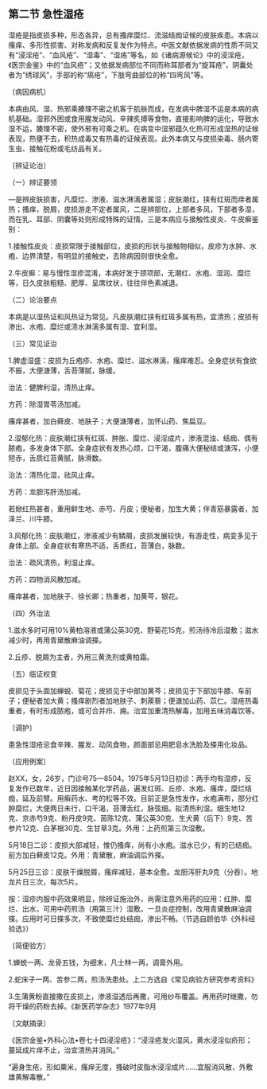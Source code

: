 ## 第二节 急性湿疮

湿疮是指皮损多种，形态各异，总有搔痒糜烂、流滋结痂证候的皮肤疾患。本病以瘙痒、多形性损害、对称发病和反复发作为特点。中医文献依据发病的性质不同又有“浸淫疮”、“血风疮”、“湿毒”、“湿疡”等名，如《诸病源候论》中的浸淫疮，《医宗金鉴》中的“血风疮”；又依据发病部位不同而称耳部者为“旋耳疮”，阴囊处者为“绣球风”，手部的称“瘑疮”，下肢弯曲部位的称“四弯风”等。

〔病因病机〕

本病由风、湿、热邪乘腠理不密之机客于肌肤而成，在发病中脾湿不运是本病的病机基础。湿邪外困或食用腥发动风、辛辣炙搏等食物，直接影响脾的运化，导致水湿不运，腠理不密，使外邪有可乘之机。在病变中湿邪蕴久化热可形成湿热的证候表现，热壅不去，积热成毒又有热毒的证候表现。此外本病又与皮损染毒、肠内寄生虫、接触花粉或毛纺品有关。

〔辨证论治〕

（一）辨证要领

—是辨皮肤损害，凡糜烂、渗液、滋水淋漓者属湿；皮肤潮红，挟有红斑而痒者属热；搔痒，脱屑，皮损游走不定者属风，二是辨部位，上部者多风，下部者多湿，而在乳、耳部、阴囊等处则形成特殊的证情。三是本病应与接触性皮炎、牛皮癣鉴别：

1.接触性皮炎：皮损常限于接触部位，皮损的形状与接触物相似，皮疹为水肿、水疱、边界清楚，有明显的接触史，去除病因则很快全愈。

2.牛皮癣：易与慢性湿疹混淆，本病好发于颈项部，无潮红、水疱、湿润、糜烂等，日久皮肤粗糙、肥厚、呈席纹状，往往伴色素减退。

（二）论治要点

本病是以湿热证和风热证为常见。凡皮肤潮红挟有红斑多属有热，宜清热；皮损有渗出、水疱、糜烂或渍水淋漓多属有湿、宜利湿。

（三）常见证治

1.脾虚湿盛：皮损为丘疱疹、水疱、糜烂、滋水淋漓，瘙痒难忍。全身症状有食欲不振，大便溏薄，舌苔薄腻，脉缓。

治法：健脾利湿，清热止痒。

方药：除湿胃苓汤加减。

瘙痒甚者，加白藓皮、地肤子；大便溏薄者，加怀山药、焦扁豆。

2.湿郁化热：皮肤潮红挟有红斑、肿胀、糜烂、浸淫成片，渗液混浊、结痂、偶有脓疱，多发身体下部。全身症状有发热心烦，口干渴，腹痛大便秘结或溏泻，小便短赤，舌质红苔黄腻，脉滑数。

治法：清热化湿，祛风止痒。

方药：龙胆泻肝汤加减。

若焮红热甚者，重用鲜生地、赤芍、丹皮；便秘者，加生大黄；伴青筋暴露者，加泽兰、川牛膝。

3.风郁化热：皮肤潮红，渗液减少有鳞屑，皮损发展较快，有游走性，病变多见于身体上部。全身症状有寒热不适，舌质红，苔薄白，脉数。

治法：疏风清热，利湿止痒。

方药：四物消风散加减。

瘙痒甚者，加地肤子、徐长卿；热重者，加黄芩，银花。

（四）外治法

1.滋水多时可用10%黄柏溶液或蒲公英30克、野菊花15克，煎汤待冷后湿敷；滋水减少时，再用青黛散麻油调搽。

2.丘疹、脱屑为主者，外用三黄洗剂或黄柏霜。

（五）临证权变

皮损见于头面加蝉蜕、菊花；皮损见于中部加黄芩；皮损见于下部加牛膝、车前子；便秘者加大黄；搔痒剧烈者加地肤子、刺蒺藜；便溏加山药、苡仁。湿疮热毒重者，有时形成脓疱，或可合并疖、痈。治宜加重清热解毒，加用五味消毒饮等。

〔调护〕

患急性湿疮忌食辛辣、腥发、动风食物，颜面部忌用肥皂水洗脸及搽用化妆品。

〔应用例案〕

赵XX，女，26岁，门诊号75—8504。1975年5月13日初诊：两手均有湿疹，反复发作已数年，近日因接触某化学药品，遍发红斑、丘疹、水疱、瘙痒，糜烂结痂，延及前臂。用癣药水、考的松等不效。目前正是急性发作，水疱满布，部分红肿糜烂，大便两日未行，口干渴，苔薄舌红，脉弦细。拟清热利湿。细生地12克、京赤芍9克、粉丹皮9克、茵陈12克、蒲公英30克、生犬黄（后下）9克、苦参片12克、白茅根30克、生甘草3克。外用：上药煎第三次湿敷。

5月18日二诊：皮损大部减轻，惟仍搔痒，尚有小水疱。滋水已少，有的已结痂。前方加白藓皮12克。外用：青黛散，麻油调后外搽。

5月25日三诊：皮肤干燥脱屑，瘙痒减轻，基本全愈。龙胆泻肝丸9克（分吞）。地龙片日三次，每次5片。

按：湿疹内服中药效果明显，除辨证施治外，尚需注意外用药的应用：红肿、糜烂、出水，可用中药煎汤（用第三汁）湿敷。一旦炎症控制，改用青黛散麻油调搽。应用时可日搽多次，不致使糜烂处结痂，渗出不畅。（节选自顾伯华《外科经验选》）

〔简便验方〕

1.蝉蜕一两、龙骨五钱，为细末，凡士林一两，调膏外用。

2.蛇床子一两、苦参二两，煎汤洗患处。上二方选自《常见病验方研究参考资料》

3.生蒲黄粉直接撒在皮损上，渗液湿透后再撒，可用纱布覆盖。再用药时继撒，勿将干燥的药粉去掉。《新医药学杂志》1977年9月

〔文献摘录〕

《医宗金鉴•外科心法•卷七十四浸淫疮》：“浸淫疮发火湿风，黄水浸淫似疥形；蔓延成片痒不止，治宜清热并消风。”

“遍身生疮，形如粟米，瘙痒无度，搔破时皮脂水浸淫成片……宜服消风散，外敷雄黄解毒散。”
